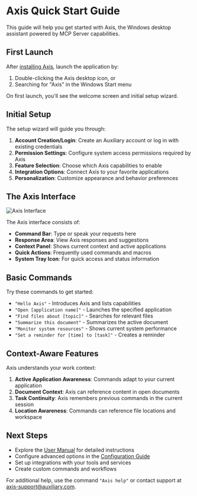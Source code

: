 # Axis Quick Start Guide

This guide will help you get started with Axis, the Windows desktop assistant powered by MCP Server capabilities.

## First Launch

After [installing Axis](installation.md), launch the application by:

1. Double-clicking the Axis desktop icon, or
2. Searching for "Axis" in the Windows Start menu

On first launch, you'll see the welcome screen and initial setup wizard.

## Initial Setup

The setup wizard will guide you through:

1. **Account Creation/Login**: Create an Auxiliary account or log in with existing credentials
2. **Permission Settings**: Configure system access permissions required by Axis
3. **Feature Selection**: Choose which Axis capabilities to enable
4. **Integration Options**: Connect Axis to your favorite applications
5. **Personalization**: Customize appearance and behavior preferences

## The Axis Interface

![Axis Interface](../assets/axis-interface.png)

The Axis interface consists of:

- **Command Bar**: Type or speak your requests here
- **Response Area**: View Axis responses and suggestions
- **Context Panel**: Shows current context and active applications
- **Quick Actions**: Frequently used commands and macros
- **System Tray Icon**: For quick access and status information

## Basic Commands

Try these commands to get started:

- `"Hello Axis"` - Introduces Axis and lists capabilities
- `"Open [application name]"` - Launches the specified application
- `"Find files about [topic]"` - Searches for relevant files
- `"Summarize this document"` - Summarizes the active document
- `"Monitor system resources"` - Shows current system performance
- `"Set a reminder for [time] to [task]"` - Creates a reminder

## Context-Aware Features

Axis understands your work context:

1. **Active Application Awareness**: Commands adapt to your current application
2. **Document Context**: Axis can reference content in open documents
3. **Task Continuity**: Axis remembers previous commands in the current session
4. **Location Awareness**: Commands can reference file locations and workspace

## Next Steps

- Explore the [User Manual](user-manual.md) for detailed instructions
- Configure advanced options in the [Configuration Guide](configuration.md)
- Set up integrations with your tools and services
- Create custom commands and workflows

For additional help, use the command `"Axis help"` or contact support at <axis-support@auxiliary.com>.
